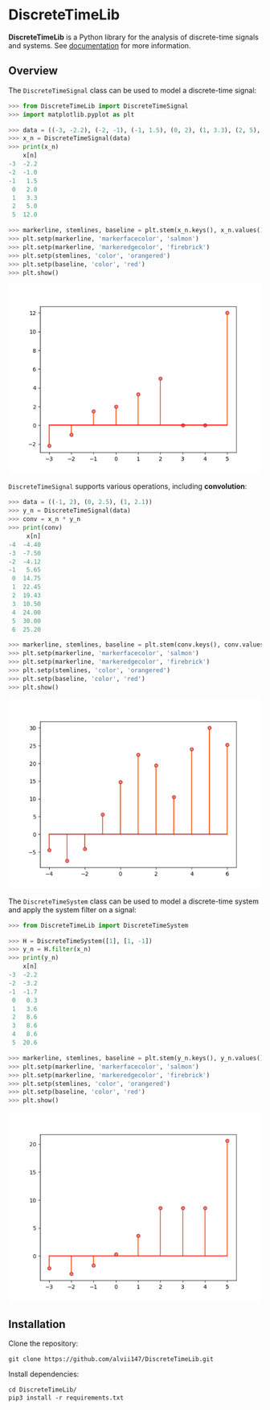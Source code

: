 # DiscreteTimeLib

**DiscreteTimeLib** is a Python library for the analysis of discrete-time signals and systems. See [documentation](https://alvii147.github.io/DiscreteTimeLib/build/html/index.html) for more information.

## Overview

The `DiscreteTimeSignal` class can be used to model a discrete-time signal:

```python
>>> from DiscreteTimeLib import DiscreteTimeSignal
>>> import matplotlib.pyplot as plt
```

```python
>>> data = ((-3, -2.2), (-2, -1), (-1, 1.5), (0, 2), (1, 3.3), (2, 5), (5, 12))
>>> x_n = DiscreteTimeSignal(data)
>>> print(x_n)
    x[n]
-3  -2.2
-2  -1.0
-1   1.5
 0   2.0
 1   3.3
 2   5.0
 5  12.0
```

```python
>>> markerline, stemlines, baseline = plt.stem(x_n.keys(), x_n.values())
>>> plt.setp(markerline, 'markerfacecolor', 'salmon')
>>> plt.setp(markerline, 'markeredgecolor', 'firebrick')
>>> plt.setp(stemlines, 'color', 'orangered')
>>> plt.setp(baseline, 'color', 'red')
>>> plt.show()
```

![Discrete Time Signal Plot](img/discrete_time_signal_plot.png)

`DiscreteTimeSignal` supports various operations, including **convolution**:

```python
>>> data = ((-1, 2), (0, 2.5), (1, 2.1))
>>> y_n = DiscreteTimeSignal(data)
>>> conv = x_n * y_n
>>> print(conv)
     x[n]
-4  -4.40
-3  -7.50
-2  -4.12
-1   5.65
 0  14.75
 1  22.45
 2  19.43
 3  10.50
 4  24.00
 5  30.00
 6  25.20
```

```python
>>> markerline, stemlines, baseline = plt.stem(conv.keys(), conv.values())
>>> plt.setp(markerline, 'markerfacecolor', 'salmon')
>>> plt.setp(markerline, 'markeredgecolor', 'firebrick')
>>> plt.setp(stemlines, 'color', 'orangered')
>>> plt.setp(baseline, 'color', 'red')
>>> plt.show()
```

![Convolution Plot](img/convolution_plot.png)

The `DiscreteTimeSystem` class can be used to model a discrete-time system and apply the system filter on a signal:

```python
>>> from DiscreteTimeLib import DiscreteTimeSystem
```

```python
>>> H = DiscreteTimeSystem([1], [1, -1])
>>> y_n = H.filter(x_n)
>>> print(y_n)
    x[n]
-3  -2.2
-2  -3.2
-1  -1.7
 0   0.3
 1   3.6
 2   8.6
 3   8.6
 4   8.6
 5  20.6
```

```python
>>> markerline, stemlines, baseline = plt.stem(y_n.keys(), y_n.values())
>>> plt.setp(markerline, 'markerfacecolor', 'salmon')
>>> plt.setp(markerline, 'markeredgecolor', 'firebrick')
>>> plt.setp(stemlines, 'color', 'orangered')
>>> plt.setp(baseline, 'color', 'red')
>>> plt.show()
```

![Filtered Signal Plot](img/filtered_signal_plot.png)

## Installation

Clone the repository:

```
git clone https://github.com/alvii147/DiscreteTimeLib.git
```

Install dependencies:

```
cd DiscreteTimeLib/
pip3 install -r requirements.txt
```
